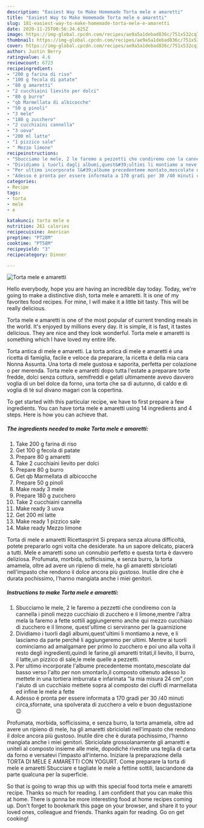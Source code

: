 ```yaml
---
description: "Easiest Way to Make Homemade Torta mele e amaretti"
title: "Easiest Way to Make Homemade Torta mele e amaretti"
slug: 181-easiest-way-to-make-homemade-torta-mele-e-amaretti
date: 2020-11-25T00:56:34.625Z
image: https://img-global.cpcdn.com/recipes/ae9a5a1debad836c/751x532cq70/torta-mele-e-amaretti-recipe-main-photo.jpg
thumbnail: https://img-global.cpcdn.com/recipes/ae9a5a1debad836c/751x532cq70/torta-mele-e-amaretti-recipe-main-photo.jpg
cover: https://img-global.cpcdn.com/recipes/ae9a5a1debad836c/751x532cq70/torta-mele-e-amaretti-recipe-main-photo.jpg
author: Justin Berry
ratingvalue: 4.6
reviewcount: 6723
recipeingredient:
- "200 g farina di riso"
- "100 g fecola di patate"
- "80 g amaretti"
- "2 cucchiaini lievito per dolci"
- "80 g burro"
- "qb Marmellata di albicocche"
- "50 g pinoli"
- "3 mele"
- "180 g zucchero"
- "2 cucchiaini cannella"
- "3 uova"
- "200 ml latte"
- "1 pizzico sale"
- " Mezzo limone"
recipeinstructions:
- "Sbucciamo le mele, 2 le faremo a pezzetti che condiremo con la cannella i pinoli mezzo cucchiaio di zucchero e il limone,mentre l&#39;altra mela la faremo a fette sottili aggiungeremo anche qui mezzo cucchiaio di zucchero e il limone, quest&#39;ultime ci serviranno per la guarnizione"
- "Dividiamo i tuorli dagli albumi,quest&#39;ultimi li montiamo a neve, e li lasciamo da parte perché li aggiungeremo per ultimi. Mentre ai tuorli cominciamo ad amalgamare per primo lo zucchero e poi uno alla volta il resto degli ingredienti,quindi le farine,gli amaretti tritati,il lievito, il burro, il latte,un pizzico di sale,le mele quelle a pezzetti."
- "Per ultimo incorporate l&#39;albume precedenteme montato,mescolate dal basso verso l&#39;alto per non smontarlo,il composto ottenuto adesso lo mettete in una tortiera imburrata e infarinata &#34;la mia misura 24 cm&#34;,con l&#39;aiuto di un cucchiaio mettete sopra al composto dei ciuffi di marmellata ed infine le mele a fette"
- "Adesso è pronta per essere informata a 170 gradi per 30 /40 minuti circa,sfornate, una spolverata di zucchero a velo e buon degustazione 😉"
categories:
- Recipe
tags:
- torta
- mele
- e

katakunci: torta mele e 
nutrition: 261 calories
recipecuisine: American
preptime: "PT28M"
cooktime: "PT58M"
recipeyield: "3"
recipecategory: Dinner

---
```



![Torta mele e amaretti](https://img-global.cpcdn.com/recipes/ae9a5a1debad836c/751x532cq70/torta-mele-e-amaretti-recipe-main-photo.jpg)

Hello everybody, hope you are having an incredible day today. Today, we're going to make a distinctive dish, torta mele e amaretti. It is one of my favorites food recipes. For mine, I will make it a little bit tasty. This will be really delicious.

Torta mele e amaretti is one of the most popular of current trending meals in the world. It's enjoyed by millions every day. It is simple, it is fast, it tastes delicious. They are nice and they look wonderful. Torta mele e amaretti is something which I have loved my entire life.

Torta antica di mele e amaretti. La torta antica di mele e amaretti è una ricetta di famiglia, facile e veloce da preparare, la ricetta è della mia cara Nonna Assunta. Una torta di mele gustosa e saporita, perfetta per colazione o per merenda. Torta mele e amaretti dopo tutta l&#39;estate a preparare torte fredde, dolci senza cottura, semifreddi e gelati ultimamente avevo davvero voglia di un bel dolce da forno, una torta che sa di autunno, di caldo e di voglia di tè sul divano magari con la copertina.


To get started with this particular recipe, we have to first prepare a few ingredients. You can have torta mele e amaretti using 14 ingredients and 4 steps. Here is how you can achieve that.

<!--inarticleads1-->

##### The ingredients needed to make Torta mele e amaretti:

1. Take 200 g farina di riso
1. Get 100 g fecola di patate
1. Prepare 80 g amaretti
1. Take 2 cucchiaini lievito per dolci
1. Prepare 80 g burro
1. Get qb Marmellata di albicocche
1. Prepare 50 g pinoli
1. Make ready 3 mele
1. Prepare 180 g zucchero
1. Take 2 cucchiaini cannella
1. Make ready 3 uova
1. Get 200 ml latte
1. Make ready 1 pizzico sale
1. Make ready  Mezzo limone


Torta di mele e amaretti Ricettasprint Si prepara senza alcuna difficoltà, potete prepararlo ogni volta che desiderate. ha un sapore delicato, piacerà a tutti. Mele e amaretti sono un connubio perfetto e questa torta è davvero deliziosa. Profumata, morbida, sofficissima, e senza burro, la torta amamela, oltre ad avere un ripieno di mele, ha gli amaretti sbriciolati nell&#39;impasto che rendono il dolce ancora più gustoso. Inutile dire che è durata pochissimo, l&#39;hanno mangiata anche i miei genitori. 

<!--inarticleads2-->

##### Instructions to make Torta mele e amaretti:

1. Sbucciamo le mele, 2 le faremo a pezzetti che condiremo con la cannella i pinoli mezzo cucchiaio di zucchero e il limone,mentre l&#39;altra mela la faremo a fette sottili aggiungeremo anche qui mezzo cucchiaio di zucchero e il limone, quest&#39;ultime ci serviranno per la guarnizione
1. Dividiamo i tuorli dagli albumi,quest&#39;ultimi li montiamo a neve, e li lasciamo da parte perché li aggiungeremo per ultimi. Mentre ai tuorli cominciamo ad amalgamare per primo lo zucchero e poi uno alla volta il resto degli ingredienti,quindi le farine,gli amaretti tritati,il lievito, il burro, il latte,un pizzico di sale,le mele quelle a pezzetti.
1. Per ultimo incorporate l&#39;albume precedenteme montato,mescolate dal basso verso l&#39;alto per non smontarlo,il composto ottenuto adesso lo mettete in una tortiera imburrata e infarinata &#34;la mia misura 24 cm&#34;,con l&#39;aiuto di un cucchiaio mettete sopra al composto dei ciuffi di marmellata ed infine le mele a fette
1. Adesso è pronta per essere informata a 170 gradi per 30 /40 minuti circa,sfornate, una spolverata di zucchero a velo e buon degustazione 😉


Profumata, morbida, sofficissima, e senza burro, la torta amamela, oltre ad avere un ripieno di mele, ha gli amaretti sbriciolati nell&#39;impasto che rendono il dolce ancora più gustoso. Inutile dire che è durata pochissimo, l&#39;hanno mangiata anche i miei genitori. Sbriciolate grossolanamente gli amaretti e uniteli al composto insieme alle mele, dopodiché rivestite una teglia di carta da forno e versatevi l&#39;impasto all&#39;interno. Iniziare la preparazione della TORTA DI MELE E AMARETTI CON YOGURT. Come preparare la torta di mele e amaretti Sbucciare e tagliate le mele a fettine sottili, lasciandone da parte qualcuna per la superficie. 

So that is going to wrap this up with this special food torta mele e amaretti recipe. Thanks so much for reading. I am confident that you can make this at home. There is gonna be more interesting food at home recipes coming up. Don't forget to bookmark this page on your browser, and share it to your loved ones, colleague and friends. Thanks again for reading. Go on get cooking!
